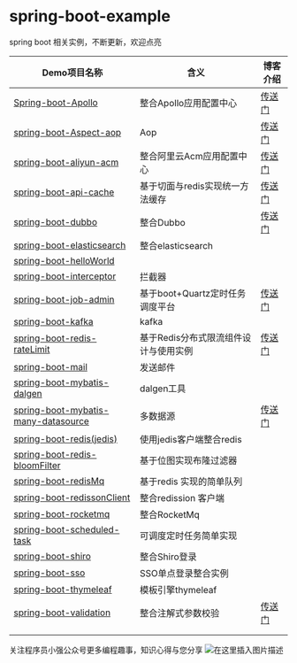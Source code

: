 # spring-boot-example
spring boot 相关实例，不断更新，欢迎点亮



| **Demo项目名称** | **含义** |博客介绍 |
| --- | --- |--- |
| [Spring-boot-Apollo](https://github.com/xqiangme/spring-boot-example/tree/master/Spring-boot-Apollo) | 整合Apollo应用配置中心 |[传送门](https://blog.csdn.net/qq_38011415/article/details/90551224) |
| [spring-boot-Aspect-aop](https://github.com/xqiangme/spring-boot-example/tree/master/spring-boot-Aspect-aop) | Aop |[传送门](https://blog.csdn.net/qq_38011415/article/details/90578277) |
| [spring-boot-aliyun-acm](https://github.com/xqiangme/spring-boot-example/tree/master/spring-boot-aliyun-acm) | 整合阿里云Acm应用配置中心 |[传送门](https://blog.csdn.net/qq_38011415/article/details/89072383) |
| [spring-boot-api-cache](https://github.com/xqiangme/spring-boot-example/tree/master/spring-boot-api-cache) | 基于切面与redis实现统一方法缓存 |[传送门](https://blog.csdn.net/qq_38011415/article/details/105893360) |
| [spring-boot-dubbo](https://github.com/xqiangme/spring-boot-example/tree/master/spring-boot-dubbo) | 整合Dubbo |[传送门](https://blog.csdn.net/qq_38011415/article/details/89813614) |
| [spring-boot-elasticsearch](https://github.com/xqiangme/spring-boot-example/tree/master/spring-boot-elasticsearch) | 整合elasticsearch |
| [spring-boot-helloWorld](https://github.com/xqiangme/spring-boot-example/tree/master/spring-boot-helloWorld) |  |
| [spring-boot-interceptor](https://github.com/xqiangme/spring-boot-example/tree/master/spring-boot-interceptor) | 拦截器 |
| [spring-boot-job-admin](https://github.com/xqiangme/spring-boot-example/tree/master/spring-boot-job-admin) | 基于boot+Quartz定时任务调度平台 |[传送门](https://blog.csdn.net/qq_38011415/article/details/106315851) |
| [spring-boot-kafka](https://github.com/xqiangme/spring-boot-example/tree/master/spring-boot-kafka) | kafka |
| [spring-boot-redis-rateLimit](https://github.com/xqiangme/spring-boot-example/tree/master/spring-boot-redis-rateLimit) | 基于Redis分布式限流组件设计与使用实例 |[传送门](https://blog.csdn.net/qq_38011415/article/details/107303043) |
| [spring-boot-mail](https://github.com/xqiangme/spring-boot-example/tree/master/spring-boot-mail) | 发送邮件 |
| [spring-boot-mybatis-dalgen](https://github.com/xqiangme/spring-boot-example/tree/master/spring-boot-mybatis-dalgen) | dalgen工具 |
| [spring-boot-mybatis-many-datasource](https://github.com/xqiangme/spring-boot-example/tree/master/spring-boot-mybatis-many-datasource) | 多数据源 |[传送门](https://blog.csdn.net/qq_38011415/article/details/88832364) |
| [spring-boot-redis(jedis)](https://github.com/xqiangme/spring-boot-example/tree/master/spring-boot-redis(jedis)) | 使用jedis客户端整合redis |
| [spring-boot-redis-bloomFilter](https://github.com/xqiangme/spring-boot-example/tree/master/spring-boot-redis-bloomFilter) | 基于位图实现布隆过滤器 |
| [spring-boot-redisMq](https://github.com/xqiangme/spring-boot-example/tree/master/spring-boot-redisMq) | 基于redis 实现的简单队列 |
| [spring-boot-redissonClient](https://github.com/xqiangme/spring-boot-example/tree/master/spring-boot-redissonClient) | 整合redission 客户端 |
| [spring-boot-rocketmq](https://github.com/xqiangme/spring-boot-example/tree/master/spring-boot-rocketmq) | 整合RocketMq |
| [spring-boot-scheduled-task](https://github.com/xqiangme/spring-boot-example/tree/master/spring-boot-scheduled-task) | 可调度定时任务简单实现 |
| [spring-boot-shiro](https://github.com/xqiangme/spring-boot-example/tree/master/spring-boot-shiro) | 整合Shiro登录 |
| [spring-boot-sso](https://github.com/xqiangme/spring-boot-example/tree/master/spring-boot-sso) | SSO单点登录整合实例 |
| [spring-boot-thymeleaf](https://github.com/xqiangme/spring-boot-example/tree/master/spring-boot-thymeleaf) | 模板引擎thymeleaf |
| [spring-boot-validation](https://github.com/xqiangme/spring-boot-example/tree/master/spring-boot-validation) | 整合注解式参数校验 |[传送门](https://blog.csdn.net/qq_38011415/article/details/90550484) |
|  |  |
|  |  |

关注程序员小强公众号更多编程趣事，知识心得与您分享
![在这里插入图片描述](https://img-blog.csdnimg.cn/2020061200135114.png?x-oss-process=image/watermark,type_ZmFuZ3poZW5naGVpdGk,shadow_10,text_aHR0cHM6Ly9ibG9nLmNzZG4ubmV0L3FxXzM4MDExNDE1,size_16,color_FFFFFF,t_70)



